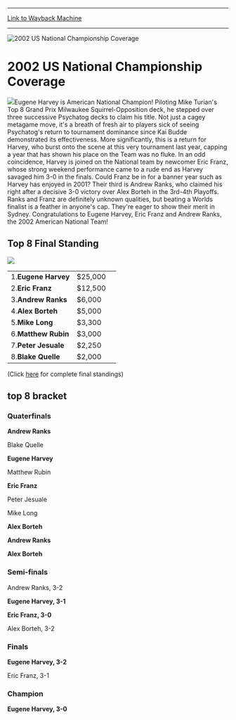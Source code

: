 
---
[Link to Wayback Machine](https://web.archive.org/web/20160303190432/http://magic.wizards.com/en/events/coverage/2002-us-national-championship-coverage)

[_metadata_:description]:- "Eugene Harvey is American National Champion! Piloting Mike Turian's Top 8 Grand Prix Milwaukee Squirrel-Opposition deck, he stepped over three successive Psychatog decks to claim his title."
[_metadata_:generator]:- "Drupal 7 (http://drupal.org)"
[_metadata_:node]:- "802966"
[_metadata_:source]:- "div-block-system-main"
[_metadata_:title]:- "2002 US National Championship Coverage"
[_metadata_:wayback_capture_timestamp]:- "2016-03-03 19:04:32"
[_metadata_:wayback_raw_url]:- "https://web.archive.org/web/20160303190432id_/http://magic.wizards.com/en/events/coverage/2002-us-national-championship-coverage"
[_metadata_:wayback_url]:- "http://magic.wizards.com/en/events/coverage/2002-us-national-championship-coverage"
---







![2002 US National Championship Coverage](https://media.magic.wizards.com/images/banner/large_1_4.jpg)





2002 US National Championship Coverage
======================================











![](https://media.magic.wizards.com/image_legacy_migration/sideboard/images/usnat02/a680.jpg)Eugene Harvey is American National Champion! Piloting Mike Turian's Top 8 Grand Prix Milwaukee Squirrel-Opposition deck, he stepped over three successive Psychatog decks to claim his title. Not just a cagey metagame move, it's a breath of fresh air to players sick of seeing Psychatog's return to tournament dominance since Kai Budde demonstrated its effectiveness. More significantly, this is a return for Harvey, who burst onto the scene at this very tournament last year, capping a year that has shown his place on the Team was no fluke. In an odd coincidence, Harvey is joined on the National team by newcomer Eric Franz, whose strong weekend performance came to a rude end as Harvey savaged him 3-0 in the finals. Could Franz be in for a banner year such as Harvey has enjoyed in 2001? Their third is Andrew Ranks, who claimed his right after a decisive 3-0 victory over Alex Borteh in the 3rd-4th Playoffs. Ranks and Franz are definitely unknown qualities, but beating a Worlds finalist is a feather in anyone's cap. They're eager to show their merit in Sydney. Congratulations to Eugene Harvey, Eric Franz and Andrew Ranks, the 2002 American National Team!

Top 8 Final Standing
--------------------

![](https://media.magic.wizards.com/image_legacy_migration/sideboard/images/usnat02/a682.jpg)

|  |  |  |
| --- | --- | --- |
| 1.**Eugene Harvey** | $25,000 |
| 2.**Eric Franz** | $12,500 |
| 3.**Andrew Ranks** | $6,000 |
| 4.**Alex Borteh** | $5,000 |
| 5.**Mike Long** | $3,300 |
| 6.**Matthew Rubin** | $3,000 |
| 7.**Peter Jesuale** | $2,250 |
| 8.**Blake Quelle** | $2,000 |

(Click [here](/en/articles/archive/event-coverage/2002-us-nationals-final-standings-2002-06-02) for complete final standings)

top 8 bracket
-------------




### Quaterfinals






**Andrew Ranks**






 Blake Quelle 







**Eugene Harvey**






 Matthew Rubin 







**Eric Franz**






 Peter Jesuale 







 Mike Long 





**Alex Borteh**








**Andrew Ranks**






**Alex Borteh**








### Semi-finals






 Andrew Ranks, 3-2 





**Eugene Harvey, 3-1**








**Eric Franz, 3-0**






 Alex Borteh, 3-2 







### Finals






**Eugene Harvey, 3-2**






 Eric Franz, 3-1 







### Champion






**Eugene Harvey, 3-0**









  
 

